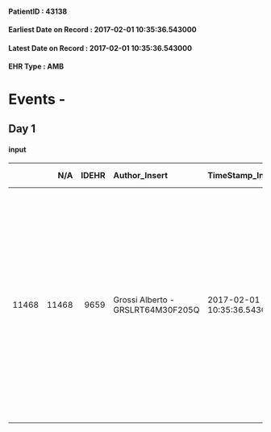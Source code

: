 
#### PatientID : 43138
#### Earliest Date on Record : 2017-02-01 10:35:36.543000
#### Latest Date on Record : 2017-02-01 10:35:36.543000
#### EHR Type : AMB

# Events - 

## Day 1

#### input
|       |    N/A |   IDEHR | Author_Insert                     | TimeStamp_Insert           | EHRType   |   PatientID |   IDDigitalSignDocument | persone_vicine   |   Unnamed: 0_x.1 |   IDANAMNESI_SOCIALE | Patient   | FamigliaAltro   | Paziente_T   | FamigliaAltro_T   |   Non_Rilevabile_x.1 | Note_Non_Rilevabile_x.1   | opt_Problemi   | Note_I                                                                                                                                                                                                                                      | chk_contr_sintomi   | opt_paziente_a   | opt_famiglia_a   | opt_adeguatezza   | ds_note_ad                                                                                                                                                                                    | opt_paziente_solo   | ds_note_con                                                     | opt_presente_assente   | Caregiver_principale   | opt_capacita     | opt_risorse_ec   | ds_note_prio                                                                                                                                                                                                                 | opt_paziente_ad   | opt_caregiver_ad   | Needs     | Domestic partnership   | Fragility                    |
|------:|-------:|--------:|:----------------------------------|:---------------------------|:----------|------------:|------------------------:|:-----------------|-----------------:|---------------------:|:----------|:----------------|:-------------|:------------------|---------------------:|:--------------------------|:---------------|:--------------------------------------------------------------------------------------------------------------------------------------------------------------------------------------------------------------------------------------------|:--------------------|:-----------------|:-----------------|:------------------|:----------------------------------------------------------------------------------------------------------------------------------------------------------------------------------------------|:--------------------|:----------------------------------------------------------------|:-----------------------|:-----------------------|:-----------------|:-----------------|:-----------------------------------------------------------------------------------------------------------------------------------------------------------------------------------------------------------------------------|:------------------|:-------------------|:----------|:-----------------------|:-----------------------------|
| 11468 |  11468 |    9659 | Grossi Alberto - GRSLRT64M30F205Q | 2017-02-01 10:35:36.543000 | AMB       |       43138 |                  634787 | N/A              |             5137 |                 3329 | No#0      | Si#1            | No#0         | Si#1              |                    0 | NR                        | No#0           | I genitori appaiono consapevoli della gravit√† del quadro clinico e pur mantenendo aperta la porta della speranza sembrano anche pronti ad accettare la terminalit√† che anche secondo gli oncologi potrebbe essere nel breve medio termine | controllo sintomi#0 | Indefinite#2     | Congruenti#1     | Da valutare#2     | Il paziente sar√† accompagnato dai genitori che potrebbero rimanere entrambi presso la struttura o sfruttare un appoggio presso Casa Amica nella quale hanno mantenuto una camera in affitto. | No#0                | Genitori e un fratello di 10 anni attualmente gestito dai nonni | Presente#1             | parents                | Incrementabile#1 | Da valutare#2    | I genitori hanno chiaramente espresso la volont√† di non voler veder soffrire il figlio. Hanno deciso di rimanere a Milano a fronte di esperienze poco soddisfacenti vissute a Napoli nel percorso diagnostico e terapeutico | Totale#2          | Totale#2           | Clinici#0 | Altri parenti#3        | sovraccarico assistenziale#4 |


